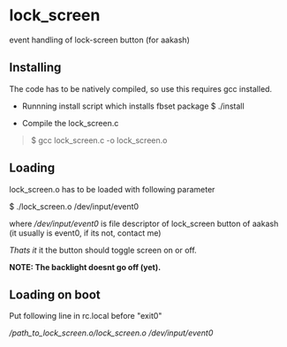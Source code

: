 lock_screen
===========

event handling of lock-screen button (for aakash)


## Installing

The code has to be natively compiled, so use this requires gcc installed.

* Runnning install script which installs fbset package
$ ./install

* Compile the lock_screen.c
> $ gcc lock_screen.c -o lock_screen.o


## Loading

lock_screen.o has to be loaded with following parameter

$ ./lock_screen.o /dev/input/event0

where */dev/input/event0*  is file descriptor of lock_screen button of aakash (it usually is event0, if its not, contact me)

*Thats it* it the button should toggle screen on or off. 

**NOTE: The backlight doesnt go off (yet).**


## Loading on boot

Put following line in rc.local before "exit0" 

*/path_to_lock_screen.o/lock_screen.o   /dev/input/event0*


